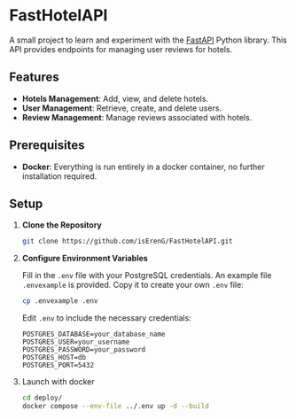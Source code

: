 # FastHotelAPI

A small project to learn and experiment with the [FastAPI](https://fastapi.tiangolo.com/) Python library. This API provides endpoints for managing user reviews for hotels.

## Features

- **Hotels Management**: Add, view, and delete hotels.
- **User Management**: Retrieve, create, and delete users.
- **Review Management**: Manage reviews associated with hotels.

## Prerequisites

- **Docker**: Everything is run entirely in a docker container, no further installation required.

## Setup

1. **Clone the Repository**

   ```bash
   git clone https://github.com/isErenG/FastHotelAPI.git
   ```

2. **Configure Environment Variables**

   Fill in the `.env` file with your PostgreSQL credentials. An example file `.envexample` is provided. Copy it to create your own `.env` file:

   ```bash
   cp .envexample .env
   ```

   Edit `.env` to include the necessary credentials:

   ```env
   POSTGRES_DATABASE=your_database_name
   POSTGRES_USER=your_username
   POSTGRES_PASSWORD=your_password
   POSTGRES_HOST=db
   POSTGRES_PORT=5432
   ```
   
3. Launch with docker
   ```bash
   cd deploy/
   docker compose --env-file ../.env up -d --build 
   ```
